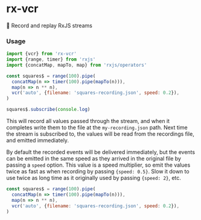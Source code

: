 # rx-vcr

🎥 Record and replay RxJS streams

### Usage

```js
import {vcr} from 'rx-vcr'
import {range, timer} from 'rxjs'
import {concatMap, mapTo, map} from 'rxjs/operators'

const squares$ = range(100).pipe(
  concatMap(n => timer(100).pipe(mapTo(n))),
  map(n => n ** n),
  vcr('auto', {filename: 'squares-recording.json', speed: 0.2}),
)

squares$.subscribe(console.log)
```

This will record all values passed through the stream, and when it completes write them to the file at the `my-recording.json` path. Next time the stream is subscribed to, the values will be read from the recordings file, and emitted immediately.

By default the recorded events will be delivered immediately, but the events can be emitted in the same speed as they arrived in the original file by passing a `speed` option. This value is a speed multiplier, so emit the values twice as fast as when recording by passing `{speed: 0.5}`. Slow it down to use twice as long time as it originally used by passing `{speed: 2}`, etc.

```js
const squares$ = range(100).pipe(
  concatMap(n => timer(100).pipe(mapTo(n))),
  map(n => n ** n),
  vcr('auto', {filename: 'squares-recording.json', speed: 0.2}),
)
```

